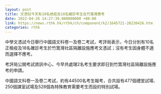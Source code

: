 ```yaml
---
layout: post
title: 文憑試今天有10名檢疫及18名確診考生在竹篙灣應考
date: 2022-04-26 14:27:39.000000000 +08:00
link: https://news.rthk.hk/rthk/ch/component/k2/1645721-20220426.htm
categories: rthk
---
```


中學文憑試今日舉行中國語文科卷一及卷二考試，考評局表示，今日分別有10名正檢疫及18名確診考生於竹篙灣社區隔離設施應考文憑試；沒有考生因身體不適而選擇不應考。

考評局公開考試資訊中心，今早共處理2名考生要求即日到竹篙灣社區隔離設施應考的申請。

中國語文科卷一及卷二考試，約有44500名考生報考，合共設有477個禮堂試場、250個課室試場及528個為特殊教育需要考生而設的特別試場。
